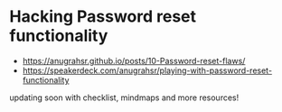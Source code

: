 # Hacking Password reset functionality

- https://anugrahsr.github.io/posts/10-Password-reset-flaws/
- https://speakerdeck.com/anugrahsr/playing-with-password-reset-functionality

updating soon with checklist, mindmaps and more resources!
